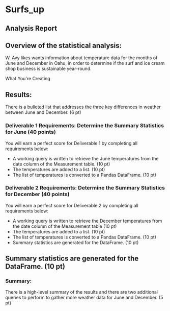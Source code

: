 # Surfs_up
## Analysis Report

## Overview of the statistical analysis:
W. Avy likes wants information about temperature data for the months of June and December in Oahu, in order to determine if the surf and ice cream shop business is sustainable year-round.

What You're Creating

## Results:
There is a bulleted list that addresses the three key differences in weather between June and December. (6 pt)
### Deliverable 1 Requirements: Determine the Summary Statistics for June (40 points)
You will earn a perfect score for Deliverable 1 by completing all requirements below:
- A working query is written to retrieve the June temperatures from the date column of the Measurement table. (10 pt)
- The temperatures are added to a list. (10 pt) 
- The list of temperatures is converted to a Pandas DataFrame. (10 pt)
### Deliverable 2 Requirements: Determine the Summary Statistics for December (40 points)
You will earn a perfect score for Deliverable 2 by completing all requirements below:
- A working query is written to retrieve the December temperatures from the date column of the Measurement table (10 pt)
- The temperatures are added to a list. (10 pt)
- The list of temperatures is converted to a Pandas DataFrame. (10 pt)
- Summary statistics are generated for the DataFrame. (10 pt)

## Summary statistics are generated for the DataFrame. (10 pt)
### Summary:

There is a high-level summary of the results and there are two additional queries to perform to gather more weather data for June and December. (5 pt)
